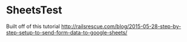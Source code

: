 # SheetsTest

Built off of this tutorial http://railsrescue.com/blog/2015-05-28-step-by-step-setup-to-send-form-data-to-google-sheets/
